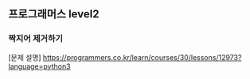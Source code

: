 ## 프로그래머스 level2
### 짝지어 제거하기
[문제 설명] https://programmers.co.kr/learn/courses/30/lessons/12973?language=python3
